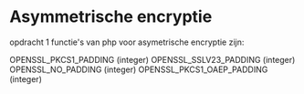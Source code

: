 # Asymmetrische encryptie

opdracht 1
functie's van php voor asymetrische encryptie zijn: 

OPENSSL_PKCS1_PADDING (integer)
OPENSSL_SSLV23_PADDING (integer)
OPENSSL_NO_PADDING (integer)
OPENSSL_PKCS1_OAEP_PADDING (integer)



